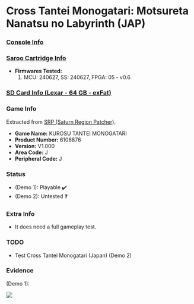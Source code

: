 # Cross Tantei Monogatari: Motsureta Nanatsu no Labyrinth (JAP)

### [Console Info](../../../../../Info/Consoles/VA13/README.md)

### [Saroo Cartridge Info](../../../../../Info/Cartridges/RetroGameParadiseStore/1.32F/README.md)

- <b>Firmwares Tested:</b>
  1. MCU: 240627, SS: 240627, FPGA: 05 - v0.6

### [SD Card Info (Lexar - 64 GB - exFat)](../../../../../Info/SdCards/Lexar/64GB/exfat/README.md)

### Game Info

Extracted from [SRP (Saturn Region Patcher)](https://segaxtreme.net/resources/saturn-region-patcher.81/download).

- <b>Game Name:</b> KUROSU TANTEI MONOGATARI
- <b>Product Number:</b> 6106876
- <b>Version:</b> V1.000
- <b>Area Code:</b> J
- <b>Peripheral Code:</b> J

### Status

- (Demo 1): Playable :heavy_check_mark:
- (Demo 2): Untested :question:

### Extra Info

- It does need a full gameplay test.

### TODO

- Test Cross Tantei Monogatari (Japan) (Demo 2)

### Evidence

(Demo 1):

[![](https://img.youtube.com/vi/j5LrIuPjzqE/0.jpg)](https://www.youtube.com/watch?v=j5LrIuPjzqE)
